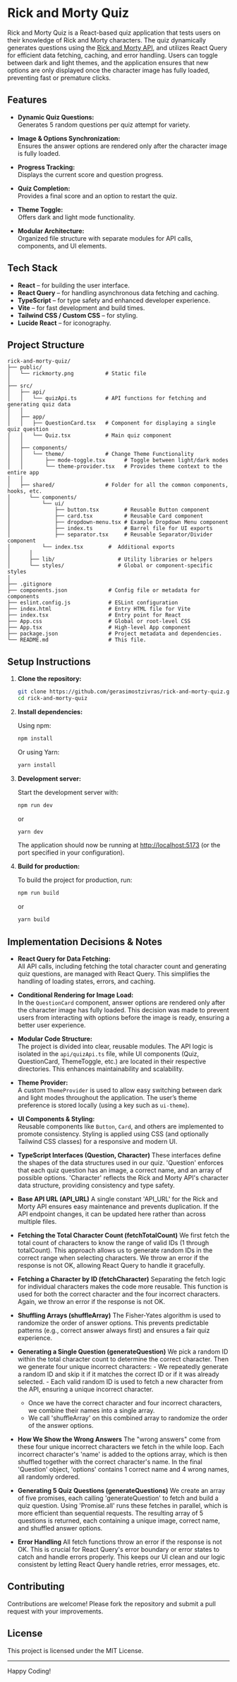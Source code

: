 # Rick and Morty Quiz

Rick and Morty Quiz is a React-based quiz application that tests users on their knowledge of Rick and Morty characters. The quiz dynamically generates questions using the [Rick and Morty API](https://rickandmortyapi.com/), and utilizes React Query for efficient data fetching, caching, and error handling. Users can toggle between dark and light themes, and the application ensures that new options are only displayed once the character image has fully loaded, preventing fast or premature clicks.

## Features

- **Dynamic Quiz Questions:**  
  Generates 5 random questions per quiz attempt for variety.
- **Image & Options Synchronization:**  
  Ensures the answer options are rendered only after the character image is fully loaded.

- **Progress Tracking:**  
  Displays the current score and question progress.

- **Quiz Completion:**  
  Provides a final score and an option to restart the quiz.

- **Theme Toggle:**  
  Offers dark and light mode functionality.

- **Modular Architecture:**  
  Organized file structure with separate modules for API calls, components, and UI elements.

## Tech Stack

- **React** – for building the user interface.
- **React Query** – for handling asynchronous data fetching and caching.
- **TypeScript** – for type safety and enhanced developer experience.
- **Vite** – for fast development and build times.
- **Tailwind CSS / Custom CSS** – for styling.
- **Lucide React** – for iconography.

## Project Structure

```
rick-and-morty-quiz/
├── public/
│   └── rickmorty.png          # Static file
│
├── src/
│   ├── api/
│   │   └── quizApi.ts         # API functions for fetching and generating quiz data
│   │
│   ├── app/
│   │   ├── QuestionCard.tsx   # Component for displaying a single quiz question
│   │   └── Quiz.tsx           # Main quiz component
│   │
│   ├── components/
│   │   └── theme/             # Change Theme Functionality
│   │       ├── mode-toggle.tsx      # Toggle between light/dark modes
│   │       └── theme-provider.tsx   # Provides theme context to the entire app
│   │
│   ├── shared/                # Folder for all the common components, hooks, etc.
│      └── components/
│          └── ui/
│              ├── button.tsx        # Reusable Button component
│              ├── card.tsx          # Reusable Card component
│              ├── dropdown-menu.tsx # Example Dropdown Menu component
│              ├── index.ts          # Barrel file for UI exports
│              ├── separator.tsx     # Reusable Separator/Divider component
│          └── index.tsx        #  Additional exports
│      │
│      ├── lib/                    # Utility libraries or helpers
│      └── styles/                 # Global or component-specific styles
│
├── .gitignore
├── components.json             # Config file or metadata for components
├── eslint.config.js            # ESLint configuration
├── index.html                  # Entry HTML file for Vite
├── index.tsx                   # Entry point for React
├── App.css                     # Global or root-level CSS
├── App.tsx                     # High-level App component
├── package.json                # Project metadata and dependencies.
└── README.md                   # This file.
```

## Setup Instructions

1. **Clone the repository:**

   ```bash
   git clone https://github.com/gerasimostzivras/rick-and-morty-quiz.git
   cd rick-and-morty-quiz
   ```

2. **Install dependencies:**

   Using npm:

   ```bash
   npm install
   ```

   Or using Yarn:

   ```bash
   yarn install
   ```

3. **Development server:**

   Start the development server with:

   ```bash
   npm run dev
   ```

   or

   ```bash
   yarn dev
   ```

   The application should now be running at [http://localhost:5173](http://localhost:5173) (or the port specified in your configuration).

4. **Build for production:**

   To build the project for production, run:

   ```bash
   npm run build
   ```

   or

   ```bash
   yarn build
   ```

## Implementation Decisions & Notes

- **React Query for Data Fetching:**  
  All API calls, including fetching the total character count and generating quiz questions, are managed with React Query. This simplifies the handling of loading states, errors, and caching.

- **Conditional Rendering for Image Load:**  
  In the `QuestionCard` component, answer options are rendered only after the character image has fully loaded. This decision was made to prevent users from interacting with options before the image is ready, ensuring a better user experience.

- **Modular Code Structure:**  
  The project is divided into clear, reusable modules. The API logic is isolated in the `api/quizApi.ts` file, while UI components (Quiz, QuestionCard, ThemeToggle, etc.) are located in their respective directories. This enhances maintainability and scalability.

- **Theme Provider:**  
  A custom `ThemeProvider` is used to allow easy switching between dark and light modes throughout the application. The user’s theme preference is stored locally (using a key such as `ui-theme`).

- **UI Components & Styling:**  
  Reusable components like `Button`, `Card`, and others are implemented to promote consistency. Styling is applied using CSS (and optionally Tailwind CSS classes) for a responsive and modern UI.

- **TypeScript Interfaces (Question, Character)**
  These interfaces define the shapes of the data structures used in our quiz. 'Question' enforces that each quiz question has an image, a correct name, and an array of possible options. 'Character' reflects the Rick and Morty API's character data structure, providing consistency and type safety.

- **Base API URL (API_URL)**
  A single constant 'API_URL' for the Rick and Morty API ensures easy maintenance and prevents duplication. If the API endpoint changes, it can be updated here rather than across multiple files.

- **Fetching the Total Character Count (fetchTotalCount)**
  We first fetch the total count of characters to know the range of valid IDs (1 through totalCount). This approach allows us to generate random IDs in the correct range when selecting characters. We throw an error if the response is not OK, allowing React Query to handle it gracefully.

- **Fetching a Character by ID (fetchCharacter)**
  Separating the fetch logic for individual characters makes the code more reusable. This function is used for both the correct character and the four incorrect characters. Again, we throw an error if the response is not OK.

- **Shuffling Arrays (shuffleArray)**
  The Fisher-Yates algorithm is used to randomize the order of answer options. This prevents predictable patterns (e.g., correct answer always first) and ensures a fair quiz experience.

- **Generating a Single Question (generateQuestion)**
  We pick a random ID within the total character count to determine the correct character. Then we generate four unique incorrect characters: - We repeatedly generate a random ID and skip it if it matches the correct ID or if it was already selected. - Each valid random ID is used to fetch a new character from the API, ensuring a unique incorrect character.

  - Once we have the correct character and four incorrect characters, we combine their names into a single array.
  - We call 'shuffleArray' on this combined array to randomize the order of the answer options.

- **How We Show the Wrong Answers**
  The "wrong answers" come from these four unique incorrect characters we fetch in the while loop. Each incorrect character's 'name' is added to the options array, which is then shuffled together with the correct character's name. In the final 'Question' object, 'options' contains 1 correct name and 4 wrong names, all randomly ordered.

- **Generating 5 Quiz Questions (generateQuestions)**
  We create an array of five promises, each calling 'generateQuestion' to fetch and build a quiz question. Using 'Promise.all' runs these fetches in parallel, which is more efficient than sequential requests. The resulting array of 5 questions is returned, each containing a unique image, correct name, and shuffled answer options.

- **Error Handling**
  All fetch functions throw an error if the response is not OK. This is crucial for React Query's error boundary or error states to catch and handle errors properly. This keeps our UI clean and our logic consistent by letting React Query handle retries, error messages, etc.

## Contributing

Contributions are welcome! Please fork the repository and submit a pull request with your improvements.

## License

This project is licensed under the MIT License.

---

Happy Coding!
